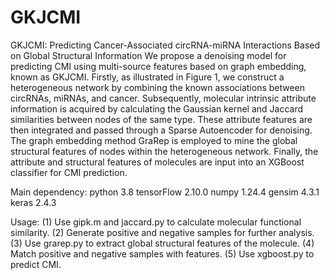 # GKJCMI
GKJCMI: Predicting Cancer-Associated circRNA-miRNA Interactions Based on Global Structural Information
We propose a denoising model for predicting CMI using multi-source features based on graph embedding, known as GKJCMI. Firstly, as illustrated in Figure 1, we construct a heterogeneous network by combining the known associations between circRNAs, miRNAs, and cancer. Subsequently, molecular intrinsic attribute information is acquired by calculating the Gaussian kernel and Jaccard similarities between nodes of the same type. These attribute features are then integrated and passed through a Sparse Autoencoder for denoising. The graph embedding method GraRep is employed to mine the global structural features of nodes within the heterogeneous network. Finally, the attribute and structural features of molecules are input into an XGBoost classifier for CMI prediction.

Main dependency:
python 3.8
tensorFlow 2.10.0
numpy 1.24.4
gensim 4.3.1
keras 2.4.3

Usage:
(1) Use gipk.m and jaccard.py to calculate molecular functional similarity.
(2) Generate positive and negative samples for further analysis.
(3) Use grarep.py to extract global structural features of the molecule.
(4) Match positive and negative samples with features.
(5) Use xgboost.py to predict CMI.
